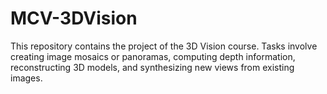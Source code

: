 # MCV-3DVision
This repository contains the project of the 3D Vision course. Tasks involve creating image mosaics or panoramas, computing depth information, reconstructing 3D models, and synthesizing new views from existing images.
